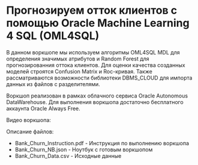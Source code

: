 # Прогнозируем отток клиентов с помощью Oracle Machine Learning 4 SQL (OML4SQL)

В данном воркшопе мы используем алгоритмы OML4SQL MDL для определения значимых атрибутов и Random Forest для прогнозированния оттока клиентов. Для оценки качества созданных моделей строятся Confusion Matrix и Roc-кривая. Также рассматриваются возможности библиотеки DBMS_CLOUD для импорта данных из файлов с разделителями. 

Воркшоп реализован в рамках облачного сервиса Oracle Autonomous DataWarehouse. Для выполнения воркшопа достаточно бесплатного аккаунта Oracle Always Free.

Видео воркшопа:


Описание файлов:
- Bank_Churn_Instruction.pdf - Инструкция по выполнению воркшопа
- Bank_Churn_NB.json - Ноутбук с готовым воркшопом
- Bank_Churn_Data.csv - Исходные данные
